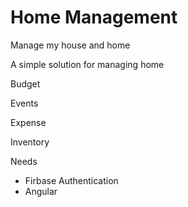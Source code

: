 # Home Management
Manage my house and home

A simple solution for managing home

Budget

Events

Expense

Inventory

Needs


* Firbase Authentication
* Angular
